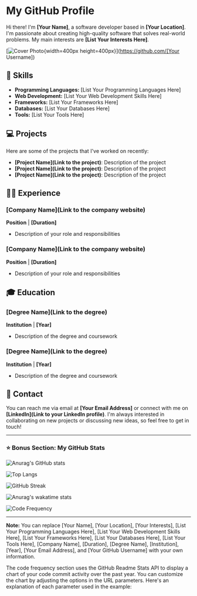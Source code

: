 # My GitHub Profile

Hi there! I'm **[Your Name]**, a software developer based in **[Your Location]**. I'm passionate about creating high-quality software that solves real-world problems. My main interests are **[List Your Interests Here]**.

[![Cover Photo](https://iso.500px.com/wp-content/uploads/2016/03/stock-photo-142984111.jpg){width=400px height=400px}](https://github.com/[Your Username])



## 🚀 Skills

- **Programming Languages:** [List Your Programming Languages Here]
- **Web Development:** [List Your Web Development Skills Here]
- **Frameworks:** [List Your Frameworks Here]
- **Databases:** [List Your Databases Here]
- **Tools:** [List Your Tools Here]

## 💻 Projects

Here are some of the projects that I've worked on recently:

- **[Project Name](Link to the project)**: Description of the project
- **[Project Name](Link to the project)**: Description of the project
- **[Project Name](Link to the project)**: Description of the project

## 👨‍💻 Experience

### [Company Name](Link to the company website)
**Position** | **[Duration]**

- Description of your role and responsibilities

### [Company Name](Link to the company website)
**Position** | **[Duration]**

- Description of your role and responsibilities

## 🎓 Education

### [Degree Name](Link to the degree)
**Institution** | **[Year]**

- Description of the degree and coursework

### [Degree Name](Link to the degree)
**Institution** | **[Year]**

- Description of the degree and coursework

## 📱 Contact

You can reach me via email at **[Your Email Address]** or connect with me on **[LinkedIn](Link to your LinkedIn profile)**. I'm always interested in collaborating on new projects or discussing new ideas, so feel free to get in touch!

---

### ⭐️ Bonus Section: My GitHub Stats

![Anurag's GitHub stats](https://github-readme-stats.vercel.app/api?username=shanuv000&show_icons=true&theme=radical&count_private=true)

![Top Langs](https://github-readme-stats.vercel.app/api/top-langs/?username=shanuv000&layout=compact&theme=radical&langs_count=6)

![GitHub Streak](https://github-readme-streak-stats.herokuapp.com/?user=shanuv000&theme=radical)

![Anurag's wakatime stats](https://github-readme-stats.vercel.app/api/wakatime?username=shanuv000&layout=compact&theme=radical)

![Code Frequency](https://github-readme-stats.vercel.app/api?username=shanuv000&show_icons=true&theme=radical&count_private=true&include_all_commits=true&custom_title=Code%20Commit%20Frequency%20-%20Past%20Year&hide_title=true&hide_border=true&line_height=24)

---

**Note:** You can replace [Your Name], [Your Location], [Your Interests], [List Your Programming Languages Here], [List Your Web Development Skills Here], [List Your Frameworks Here], [List Your Databases Here], [List Your Tools Here], [Company Name], [Duration], [Degree Name], [Institution], [Year], [Your Email Address], and [Your GitHub Username] with your own information.

The code frequency section uses the GitHub Readme Stats API to display a chart of your code commit activity over the past year. You can customize the chart by adjusting the options in the URL parameters. Here's an explanation of each parameter used in the example:

